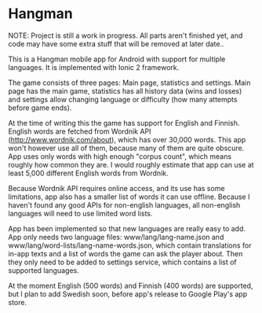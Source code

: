 # Hangman

NOTE: Project is still a work in progress. All parts aren't finished yet, and code may have some extra stuff that will be removed at
later date..

This is a Hangman mobile app for Android with support for multiple languages. It is implemented with Ionic 2 framework.

The game consists of three pages: Main page, statistics and settings. Main page has the main game, statistics has all history data
(wins and losses) and settings allow changing language or difficulty (how many attempts before game ends).

At the time of writing this the game has support for English and Finnish. English words are fetched from Wordnik API 
(http://www.wordnik.com/about), which has over 30,000 words. This app won't however use all of them, because many of them are
quite obscure. App uses only words with high enough "corpus count", which means roughly how common they are. I would roughly
estimate that app can use at least 5,000 different English words from Wordnik.

Because Wordnik API requires online access, and its use has some limitations, app also has a smaller list of words it can use
offline. Because I haven't found any good APIs for non-english languages, all non-english languages will need to use limited word
lists.

App has been implemented so that new languages are really easy to add. App only needs two language files: www/lang/lang-name.json 
and www/lang/word-lists/lang-name-words.json, which contain translations for in-app texts and a list of words the game can ask 
the player about. Then they only need to be added to settings service, which contains a list of supported languages.

At the moment English (500 words) and Finnish (400 words) are supported, but I plan to add Swedish soon, before app's 
release to Google Play's app store.
